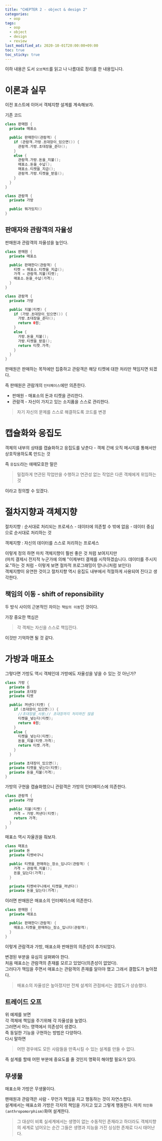 ```yaml
---
title: "CHEPTER 2 - object & design 2"
categories: 
  - oop
tags:
  - oop
  - object
  - design
  - review
last_modified_at: 2020-10-01T20:00:00+09:00
toc: true
toc_sticky: true
---
```


이하 내용은 도서 `오브젝트`를 읽고 나 나름대로 정리를 한 내용입니다.  


# 이론과 실무

이전 포스트에 이어서 객체지향 설계를 계속해보자.  

기존 코드
```java
class 판매원 {
  private 매표소

  public 판매한다(관람객) {
    if (관람객.가방.초대장이_있으면()) {
      관람객.가방.초대장을_준다();
    } 
    else {
      관람객.가방.돈을_지불();
      매표소.돈을_수납();
      매표소.티켓을_지급();
      관람객.가방.티켓을_받음();
    }
  }
}
```

```java
class 관람객 {
  private 가방

  public 뭐가있지()
}
```


## 판매자와 관람객의 자율성

판매원과 관람객의 자율성을 높인다.  
```java
class 판매원 {
  private 매표소

  public 판매한다(관람객) {
    티켓 = 매표소.티켓을_지급();
    가격 = 관람객.지불(티켓);
    매표소.돈을_수납(가격);
  }
}
```

```java
class 관람객 {
  private 가방

  public 지불(티켓) {
    if (가방.초대장이_있으면()) {
      가방.초대장을_준다();
      return 0원;
    } 
    else {
      가방.돈을_지불();
      가방.티켓을_받음();
      return 티켓.가격;
    }
  }
}
```

판매원은 판매하는 목적에만 집중하고 관람객은 해당 티켓에 대한 처리만 책임지면 되겠다.

즉 판매원은 관람개의 `인터페이스`에만 의존한다.

- 판매원 - 매표소의 돈과 티켓을 관리한다.  
- 관람객 - 자신이 가지고 있는 소지품을 스스로 관리한다.  

> 자기 자신의 문제를 스스로 해결하도록 코드를 변경

# 캡슐화와 응집도

객체의 내부의 상태를 캡슐화하고 응집도를 낮춘다 - 객체 간에 오직 메시지를 통해서만 상호작용하도록 만드는 것

즉 `응집도`라는 애매모호한 말은  

> 밀접하게 연관된 작업만을 수행하고 연관성 없는 작업은 다른 객체에게 위임하는 것

이라고 정의할 수 있겠다.


# 절차지향과 객체지향

절차지향 : 순서대로 처리되는 프로세스 - 데이터에 의존할 수 밖에 없음 - 데이터 중심으로 순서대로 처리하는 것

객체지향 : 자신의 데이터를 스스로 처리하는 프로세스

이렇게 정의 하면 마치 객체지향이 훨씬 좋은 것 처럼 보여지지만  
(마치 결제시 전지적 누군가에 의해 "이제부터 결제를 시작하겠습니다. 데이터를 주시지요."하는 것 처럼 - 이렇게 보면 절차적 프로그래밍이 망나니처럼 보인다)  
객체지향이 유연한 것이고 절차지향 역시 응집도 내부에서 적절하게 사용되여 진다고 생각한다.


## 책임의 이동 - shift of reponsibility

두 방식 사이의 근본적인 차이는 `책임의 이동`인 것이다.

가장 중요한 핵심은

> 각 객체는 자신을 스스로 책임진다.

이것만 기억하면 될 것 같다.

# 가방과 매표소

그렇다면 가방도 역시 객체인데 가방에도 자율성을 넣을 수 있는 것 아닌가?
```java
class 가방 {
  private 돈
  private 초대장
  private 티켓

  public 꺼낸다(티켓) {
    if (초대장이_있으면()) {
      //초대장을_사용;// 초대장까지 처리하진 않음
      티켓을_넣는다(티켓);
      return 0원;
    } 
    else {
      티켓을_넣는다(티켓);
      돈을_지불(티켓.가격);
      return 티켓.가격;
    }
  }

  private 초대장이_있으면();
  private 티켓을_넣는다(티켓);
  private 돈을_지불(가격);
}
```

가방의 구현을 캡슐화했으니 관람객은 가방의 인터페이스에 의존한다.
```java
class 관람객 {
  private 가방

  public 지불(티켓) {
    가격 = 가방.꺼낸다(티켓);
    return 가격;
  }
}
```

매표소 역시 자율권을 줘보자.
```java
class 매표소 
  private 돈
  private 티켓바구니

  public 티켓을_판매하는_장소_입니다(관람객) {
    가격 = 관람객.지불();
    돈을_담는다(가격);
  }

  private 티켓바구니에서_티캣을_꺼낸다()
  private 돈을_담는다(가격);
```

이러면 판매원은 매표소의 인터페이스에 의존한다.
```java
class 판매원 {
  private 매표소

  public 판매한다(관람객) {
    매표소.티켓을_판매하는_장소_입니다(관람객);
  }
}
```

이렇게 관람객과 가방, 매표소와 판매원의 의존성이 추가되었다.

변경된 부분을 유심히 살펴봐야 한다.  
처음 매표소는 관람객의 존재를 모르고 있었다(의존성이 없었다).  
그러다가 책임을 주면서 매표소는 관람객의 존재를 알아야 했고 그래서 결합도가 높아졌다.  

> 매표소의 자율성은 높아졌지만 전체 설계의 관점에서는 결합도가 상승했다.

## 트레이드 오프

위 예제를 보면   
각 객체에 책임을 주기위해 각 자율성을 높였다.  
그러면서 어느 영역에서 의존성이 생겼다.  
즉 동일한 기능을 구현하는 방법은 다양하다.  
다시 말하면

> 어떤 경우에도 모든 사람들을 만족시킬 수 있는 설계를 만들 수 없다.

즉 설계를 할때 어떤 부분에 중요도를 줄 것인지 명확히 해야할 필요가 있다.

## 무생물

매표소와 가방은 무생물이다.

팬매원과 관람객은 사람 - 무언가 책임을 지고 행동하는 것이 자연스럽다.  
설계에서는 매표소와 가방은 각자의 책임을 가지고 있고 그렇게 행동한다. 마치 `의인화(anthropomorphism)`화여 설계한다.

> 그 대상이 비록 실세계에서는 생명이 없는 수동적인 존재라고 하더라도 객체지향의 세계로 넘어오는 순간 그들은 생명과 지능을 가진 싱싱한 존재로 다시 태어난다.

